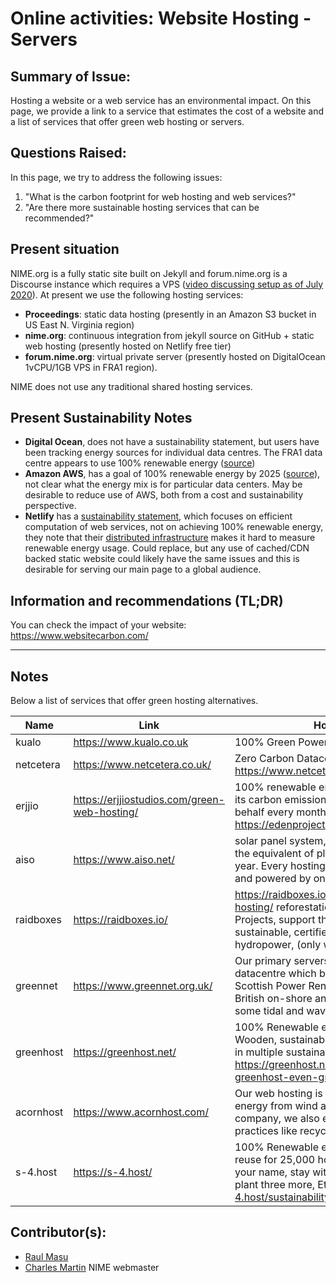 <!-- Copy this template to add a new topic. Replace text in {brackets} with your content. -->

# Online activities: Website Hosting - Servers

## Summary of Issue: 

Hosting a website or a web service has an environmental impact. On this page, we provide a link to a service that estimates the cost of a website and a list of services that offer green web hosting or servers.

## Questions Raised:

In this page, we try to address the following issues:

1. "What is the carbon footprint for web hosting and web services?"
2. "Are there more sustainable hosting services that can be recommended?"

## Present situation

NIME.org is a fully static site built on Jekyll and forum.nime.org is a Discourse instance which requires a VPS ([video discussing setup as of July 2020](https://youtu.be/8p5HJh-DwBk)). At present we use the following hosting services:

- **Proceedings**: static data hosting (presently in an Amazon S3 bucket in US East N. Virginia region)
- **nime.org**: continuous integration from jekyll source on GitHub + static web hosting (presently hosted on Netlify free tier)
- **forum.nime.org**: virtual private server (presently hosted on DigitalOcean 1vCPU/1GB VPS in FRA1 region).

NIME does not use any traditional shared hosting services.

## Present Sustainability Notes

- **Digital Ocean**, does not have a sustainability statement, but users have been tracking energy sources for individual data centres. The FRA1 data centre appears to use 100% renewable energy ([source](https://www.digitalocean.com/community/questions/what-kind-of-electricity-do-you-run-on))
- **Amazon AWS**, has a goal of 100% renewable energy by 2025 ([source](https://sustainability.aboutamazon.com/environment/the-cloud)), not clear what the energy mix is for particular data centers. May be desirable to reduce use of AWS, both from a cost and sustainability perspective.
- **Netlify** has a [sustainability statement](https://www.netlify.com/sustainability/), which focuses on efficient computation of web services, not on achieving 100% renewable energy, they note that their [distributed infrastructure](https://community.netlify.com/t/is-netlify-powered-by-renewable-energy/3951) makes it hard to measure renewable energy usage. Could replace, but any use of cached/CDN backed static website could likely have the same issues and this is desirable for serving our main page to a global audience.

## Information and recommendations (TL;DR)

You can check the  impact of your website: https://www.websitecarbon.com/

-----

## Notes

Below a list of services that offer green hosting alternatives.


|Name          | Link                       |  How is it green  |   cost web hosting | Server         |      
|------------- | -------------              | -------------     |  -------------     |-------------   |
|       kualo  |https://www.kualo.co.uk     | 100% Green Powered|  3 (10gb)- 10 (50gb)/month| 24 month|
|netcetera     |https://www.netcetera.co.uk/| Zero Carbon Datacentre https://www.netcetera.co.uk/datacentre/#green| 3 (5gb) 6.60 (20 gb) per month https://www.netcetera.co.uk/hosting/ | 55 (8 tb 512gb ram) 110 (10 tb 128 gb ram)|
|erjjio|https://erjjiostudios.com/green-web-hosting/| 100% renewable energy, optimise it to reduce its carbon emissions, and plant trees on your behalf every month, partenship with https://edenprojects.org/|5(10 GB)/month'7 (Unlimited disk storage)||
|aiso|https://www.aiso.net/| solar panel system, according to their count is the equivalent of planting 8 acres of trees per year. Every hosting account with AISO is green and powered by on-site solar.| $6.25 (10 GB )|10 (30gb 1gb ram), 45 (50 gb  4 gb ram) (many packages, two are examples)|
|raidboxes|https://raidboxes.io/|https://raidboxes.io/it/wordpress-green-hosting/  reforestation of Eden Reforestation Projects, support the Get Mads initiative, rely on sustainable, certified green electricity from hydropower, (only wordpress)|15 per month (1wordpress website 5gb ssd)|-|
|greennet|https://www.greennet.org.uk/|Our primary servers are located in a London datacentre which buys its electricity from Scottish Power Renewables, generated from British on-shore and off-shore wind as well as some tidal and wave power sources.| £108.00 inc. VAT per year (1bg)||
|greenhost|https://greenhost.net/| 100% Renewable energy from local windmills Wooden, sustainable office building  Participating in multiple sustainability projects https://greenhost.net/blog/2018/02/22/making-greenhost-even-greener/| € 51.00 / year (1000 MB ), € 108.00 / year 5 GB  https://greenhost.net/products/hosting/|€ 5.75 / month  (5 GB )https://greenhost.net/products/vps/
|acornhost|https://www.acornhost.com/|Our web hosting is powered by 100% green energy from wind and solar sources. As a company, we also embrace sustainable practices like recycling and tele-commuting. |$8.95 5GB space 100 GB bandwidth||
|s-4.host|https://s-4.host/|100% Renewable energy,Heat recovery and reuse for 25,000 homes,  we will plant a tree in your name, stay with us for a year and we will plant three more, Ethical partnerships https://s-4.host/sustainability/|50,000 visits €10 per month||

## Contributor(s): 

- [Raul Masu](mailto:raul@raulmasu.org)
- [Charles Martin]() NIME webmaster

